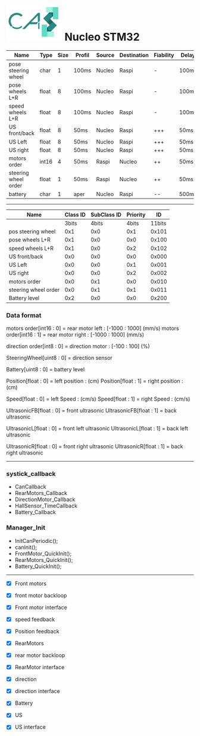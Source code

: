# <img src="../logo/logo.bmp" width="150"> Nucleo STM32

|Name                | Type   |Size|Profil |Source|Destination|Fiability|Delay|Priority|
|--------------------|--------|----|-------|------|-----------|---------|-----|--------|
|pose steering wheel |char    |1   |100ms  |Nucleo|Raspi      |-        |100ms|-       |
|pose wheels L+R     |float   |8   |100ms  |Nucleo|Raspi      |-        |100ms|-       |
|speed wheels L+R    |float   |8   |100ms  |Nucleo|Raspi      |-        |100ms|-       |
|US front/back       |float   |8   |50ms   |Nucleo|Raspi      |+++      |50ms |+++     |
|US Left             |float   |8   |50ms   |Nucleo|Raspi      |+++      |50ms |+++     |
|US right            |float   |8   |50ms   |Nucleo|Raspi      |+++      |50ms |+++     |
|motors order        |int16   |4   |50ms   |Raspi |Nucleo     |++       |50ms |+       |
|steering wheel order|float   |1   |50ms   |Raspi |Nucleo     |++       |50ms |+       |
|battery             |char    |1   |aper   |Nucleo|Raspi      |--       |500ms|--      |

***

|Name                |Class ID |SubClass ID|Priority |ID    |
|--------------------|---------|-----------|---------|------|
|                    |3bits    |4bits      |4bits    |11bits|
|pos steering wheel  |0x1      |0x0        |0x1      |0x101 |
|pose wheels L+R     |0x1      |0x0        |0x0      |0x100 |
|speed wheels L+R    |0x1      |0x0        |0x2      |0x102 |
|US front/back       |0x0      |0x0        |0x0      |0x000 |
|US Left             |0x0      |0x0        |0x1      |0x001 |
|US right            |0x0      |0x0        |0x2      |0x002 |
|motors order        |0x0      |0x1        |0x0      |0x010 |
|steering wheel order|0x0      |0x1        |0x1      |0x011 |
|Battery level       |0x2      |0x0        |0x0      |0x200 |

### Data format

motors order[int16 : 0] = rear motor left    : [-1000 : 1000] (mm/s)
motors order[int16 : 1] = rear motor right   : [-1000 : 1000] (mm/s)

direction order[int8 : 0] = direction motor  : [-100 : 100] (%)

SteeringWheel[uint8 : 0] = direction sensor 

Battery[uint8 : 0] = battery level

Position[float : 0] = left position 	: (cm)
Position[float : 1] = right position 	: (cm)

Speed[float : 0] = left Speed 	: (cm/s)
Speed[float : 1] = right Speed 	: (cm/s)

UltrasonicFB[float : 0] = front ultrasonic
UltrasonicFB[float : 1] = back ultrasonic

UltrasonicL[float : 0] = front left ultrasonic
UltrasonicL[float : 1] = back left ultrasonic

UltrasonicR[float : 0] = front right ultrasonic
UltrasonicR[float : 1] = back right ultrasonic

***

### systick_callback
 - CanCallback
 - RearMotors_Callback
 - DirectionMotor_Callback
 - HallSensor_TimeCallback
 - Battery_Callback
 
### Manager_Init
 - InitCanPeriodic();
 - canInit();
 - FrontMotor_QuickInit();
 - RearMotors_QuickInit();
 - Battery_QuickInit();
 
***

- [x] Front motors
- [x] front motor backloop
- [x] Front motor interface
- [x] speed feedback
- [x] Position feedback
- [x] RearMotors
- [x] rear motor backloop
- [x] RearMotor interface
- [x] direction
- [x] direction interface
- [x] Battery
- [x] US
- [x] US interface

